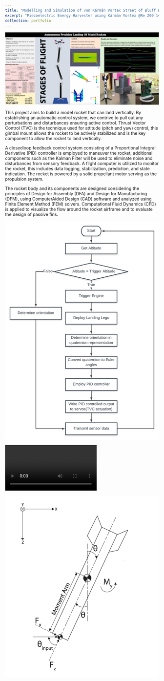 ```yaml
---
title: "Modelling and Simulation of von Kármán Vortex Street of Bluff Bodies for Piezoelectric Energy Harvester"
excerpt: "Piezoelectric Energy Harvester using Kármán Vortex @Re 200 1<br/><img src='/images/R_parts_description2.png'>"
collection: portfolio
---
```


![Overview](/images/t8.png "Overview")

This project aims to build a model rocket that can land vertically. By establishing an automatic control system, we contrive to pull out any perturbations and disturbances ensuring active control. Thrust Vector Control (TVC) is the technique used for attitude (pitch and yaw) control, this gimbal mount allows the rocket to be actively stabilized and is the key component to allow the rocket to land vertically.

A closed­loop feedback control system consisting of a Proportional Integral Derivative (PID) controller is employed to maneuver the rocket, additional components such as the Kalman Filter will be used to eliminate noise and disturbances from sensory feedback. A flight computer is utilized to monitor the rocket, this includes data logging, stabilization, prediction, and state indication. The rocket is powered by a solid propellant motor serving as the propulsion system.

The rocket body and its components are designed considering the principles of Design for Assembly (DFA) and Design for Manufacturing (DFM), using Computer­Aided Design (CAD) software and analyzed using Finite Element Method (FEM) solvers. Computational Fluid Dynamics (CFD) is applied to visualize the flow around the rocket airframe and to evaluate the design of passive fins.

![Flow Chart](/images/flowchart3.png "Flow Chart")

![Thrust Test](/images/Thrust_Test_1.mp4 "Thrust Test")

![Free Body Diagram](/images/rocket_FBD3.png "Free Body Diagram")